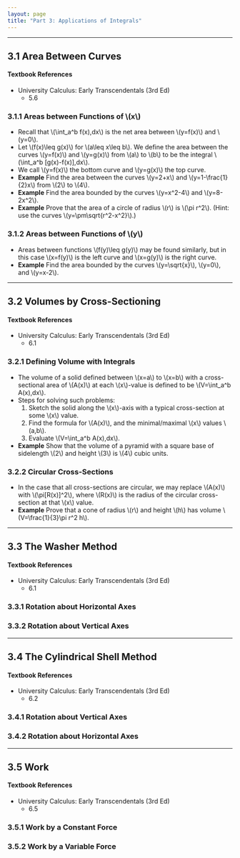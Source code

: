 ```yaml
---
layout: page
title: "Part 3: Applications of Integrals"
---
```


---

## 3.1 Area Between Curves

#### Textbook References

- University Calculus: Early Transcendentals (3rd Ed)
    - 5.6

### 3.1.1 Areas between Functions of \\(x\\)

- Recall that \\(\int_a^b f(x)\,dx\\) is the net area between \\(y=f(x)\\)
  and \\(y=0\\).
- Let \\(f(x)\leq g(x)\\) for \\(a\leq x\leq b\\). We define the area
  between the curves \\(y=f(x)\\) and \\(y=g(x)\\) from \\(a\\) to \\(b\\)
  to be the integral \\(\int_a^b [g(x)-f(x)]\,dx\\).
- We call \\(y=f(x)\\) the bottom curve and \\(y=g(x)\\) the top curve.
- **Example** Find the area between the curves \\(y=2+x\\) and
  \\(y=1-\frac{1}{2}x\\) from \\(2\\) to \\(4\\).
- **Example** Find the area bounded by the curves \\(y=x^2-4\\) and
  \\(y=8-2x^2\\).
- **Example** Prove that the area of a circle of radius \\(r\\) is
  \\(\pi r^2\\). (Hint: use the curves \\(y=\pm\sqrt{r^2-x^2}\\).)

### 3.1.2 Areas between Functions of \\(y\\)

- Areas between functions \\(f(y)\leq g(y)\\) may be found similarly,
  but in this case \\(x=f(y)\\) is the left curve and \\(x=g(y)\\) is
  the right curve.
- **Example** Find the area bounded by the curves \\(y=\sqrt{x}\\),
  \\(y=0\\), and \\(y=x-2\\).

---

## 3.2 Volumes by Cross-Sectioning

#### Textbook References

- University Calculus: Early Transcendentals (3rd Ed)
    - 6.1

### 3.2.1 Defining Volume with Integrals

- The volume of a solid defined between \\(x=a\\) to \\(x=b\\)
  with a cross-sectional area of \\(A(x)\\) at each \\(x\\)-value
  is defined to be \\(V=\int_a^b A(x)\,dx\\).
- Steps for solving such problems:
    1. Sketch the solid along the \\(x\\)-axis with a typical
       cross-section at some \\(x\\) value.
    2. Find the formula for \\(A(x)\\), and the minimal/maximal
       \\(x\\) values \\(a,b\\).
    3. Evaluate \\(V=\int_a^b A(x)\,dx\\).
- **Example** Show that the volume of a pyramid with a square base
  of sidelength \\(2\\) and height \\(3\\) is \\(4\\) cubic units.

### 3.2.2 Circular Cross-Sections

- In the case that all cross-sections are circular, we may replace
  \\(A(x)\\) with \\(\pi[R(x)]^2\\), where \\(R(x)\\) is the radius
  of the circular cross-section at that \\(x\\) value.
- **Example** Prove that a cone of radius \\(r\\) and height \\(h\\)
  has volume \\(V=\frac{1}{3}\pi r^2 h\\).



---

## 3.3 The Washer Method

#### Textbook References

- University Calculus: Early Transcendentals (3rd Ed)
    - 6.1

### 3.3.1 Rotation about Horizontal Axes

### 3.3.2 Rotation about Vertical Axes



---

## 3.4 The Cylindrical Shell Method

#### Textbook References

- University Calculus: Early Transcendentals (3rd Ed)
    - 6.2

### 3.4.1 Rotation about Vertical Axes

### 3.4.2 Rotation about Horizontal Axes



---

## 3.5 Work

#### Textbook References

- University Calculus: Early Transcendentals (3rd Ed)
    - 6.5

### 3.5.1 Work by a Constant Force

### 3.5.2 Work by a Variable Force
